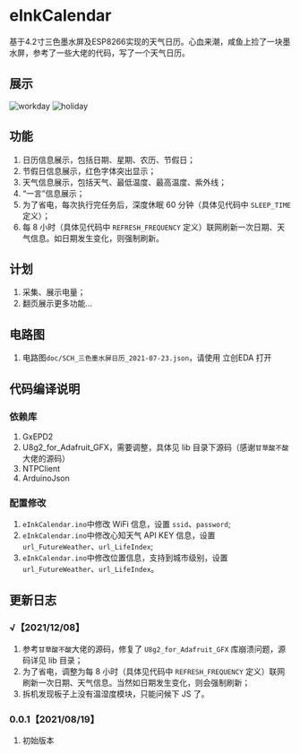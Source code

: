 # eInkCalendar
基于4.2寸三色墨水屏及ESP8266实现的天气日历。心血来潮，咸鱼上捡了一块墨水屏，参考了一些大佬的代码，写了一个天气日历。

## 展示
![workday](https://raw.githubusercontent.com/217heidai/eInkCalendar/main/doc/workday.jpeg)
![holiday](https://raw.githubusercontent.com/217heidai/eInkCalendar/main/doc/holiday.jpeg)

## 功能
1. 日历信息展示，包括日期、星期、农历、节假日；
2. 节假日信息展示，红色字体突出显示；
3. 天气信息展示，包括天气、最低温度、最高温度、紫外线；
4. “一言”信息展示；
5. 为了省电，每次执行完任务后，深度休眠 60 分钟（具体见代码中 `SLEEP_TIME` 定义）；
6. 每 8 小时（具体见代码中 `REFRESH_FREQUENCY` 定义）联网刷新一次日期、天气信息。如日期发生变化，则强制刷新。

## 计划
1. 采集、展示电量；
2. 翻页展示更多功能...

## 电路图
1. 电路图`doc/SCH_三色墨水屏日历_2021-07-23.json`，请使用 立创EDA 打开

## 代码编译说明
### 依赖库
1. GxEPD2
2. U8g2_for_Adafruit_GFX，需要调整，具体见 lib 目录下源码（感谢`甘草酸不酸`大佬的源码）
3. NTPClient
4. ArduinoJson
### 配置修改
1. `eInkCalendar.ino`中修改 WiFi 信息，设置 `ssid`、`password`;
2. `eInkCalendar.ino`中修改心知天气 API KEY 信息，设置 `url_FutureWeather`、`url_LifeIndex`;
3. `eInkCalendar.ino`中修改位置信息，支持到城市级别，设置 `url_FutureWeather`、`url_LifeIndex`。

## 更新日志
### √【2021/12/08】
1. 参考`甘草酸不酸`大佬的源码，修复了 `U8g2_for_Adafruit_GFX` 库崩溃问题，源码详见 lib 目录；
2. 为了省电，调整为每 8 小时（具体见代码中 `REFRESH_FREQUENCY` 定义）联网刷新一次日期、天气信息。当然如日期发生变化，则会强制刷新；
3. 拆机发现板子上没有温湿度模块，只能问候下 JS 了。

### 0.0.1【2021/08/19】
1. 初始版本

